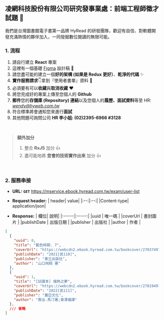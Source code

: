## 凌網科技股份有限公司研究發事業處：前端工程師徵才試題 🚀

我們是台灣圖書館電子書第一品牌 HyRead 的研發團隊，歡迎有自信、對軟體開發充滿熱情的夥伴加入，一同發掘數位閱讀的無限可能。

### 1. 流程

1. 請自行建立 **React** 專案
2. 這裡有一個基礎 [Figma](https://www.figma.com/file/4aAUNkjFEd8q5RF1zbzCrI/HyRead?node-id=0%3A1) 設計稿 👋
3. 請您盡可能的建立一個**好的架構 (如果是 Redux 更好）**、**乾淨的代碼** ✨
4. **實作服務請求**👇拿到『使用者書單』資料 📕
5. 必須要有可以**收藏**與**取消收藏** ❤️
6. 將您完成好的專案上傳至您個人的 **Github**
7. **郵件**您的**存儲庫 (Repository) 連結**以及您個人的**履歷、面試資料**等至 HR: *wendy@hyweb.com.tw*
8. 符合標準將會通知您來進行**面試**
9. 其他問題可詢問公司 **HR 李小姐: (02)2395-6966 #3128**

<br>

> **額外加分**
> 1. 整合 **RxJS** 加分 👍
> 2. 盡可能地將 **您會的技術實作出來** 加分 👍

<br>

### 2. 服務串接

- **URL:**
    **`GET`**  https://mservice.ebook.hyread.com.tw/exam/user-list

- **Request header:**
    | header|  value|
    |:--:|:--:|
    |Content-type| application/json|

- **Response:**
    | 欄位|  說明|
    |:-----:|:-----:|
    |uuid |  唯一碼 |
    |coverUrl |  書封圖片 |
    |publishDate |  出版日期 |
    |publisher |  出版社 |
    |author |  作者 |

```json
[
  {
    "uuid": 0,
    "title": "藍色時期. 7",
    "coverUrl": "https://webcdn2.ebook.hyread.com.tw/bookcover/270374978957267916620215022111051.jpg",
    "publishDate": "2021[民110]",
    "publisher": "東立出版社",
    "author": "山口飛翔 著"
  },
  {
    "uuid": 1,
    "title": "[試讀本] 熾熱之夢",
    "coverUrl": "https://webcdn2.ebook.hyread.com.tw/bookcover/278194978986319625920223411010153.jpg",
    "publishDate": "2022[民111]",
    "publisher": "蓋亞文化",
    "author": "喬治.馬汀著;章澤儀譯"
  },
  /// 省略
]
```

